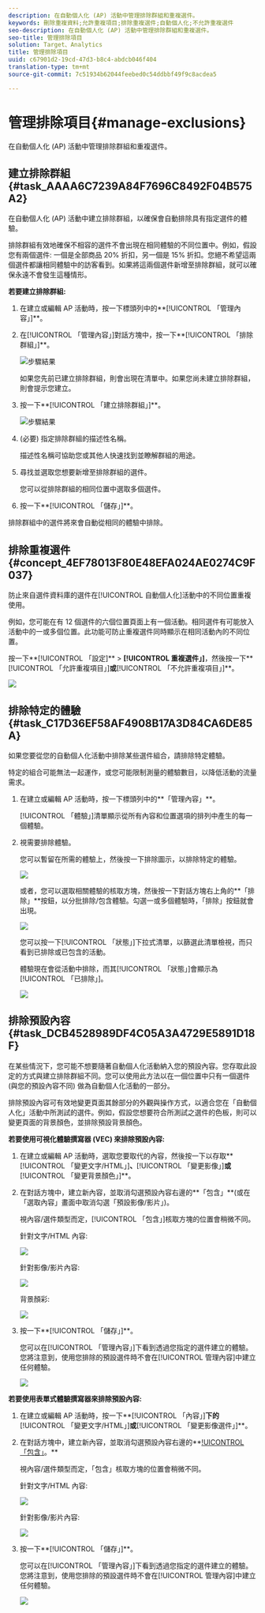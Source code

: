 ```yaml
---
description: 在自動個人化 (AP) 活動中管理排除群組和重複選件。
keywords: 刪除重複資料;允許重複項目;排除重複選件;自動個人化;不允許重複選件
seo-description: 在自動個人化 (AP) 活動中管理排除群組和重複選件。
seo-title: 管理排除項目
solution: Target、Analytics
title: 管理排除項目
uuid: c67901d2-19cd-47d3-b8c4-abdcb046f404
translation-type: tm+mt
source-git-commit: 7c51934b62044feebed0c54ddbbf49f9c8acdea5

---
```



# 管理排除項目{#manage-exclusions}

在自動個人化 (AP) 活動中管理排除群組和重複選件。

## 建立排除群組 {#task_AAAA6C7239A84F7696C8492F04B575A2}

在自動個人化 (AP) 活動中建立排除群組，以確保會自動排除具有指定選件的體驗。

排除群組有效地確保不相容的選件不會出現在相同體驗的不同位置中。例如，假設您有兩個選件: 一個是全部商品 20% 折扣，另一個是 15% 折扣。您絕不希望這兩個選件都讓相同體驗中的訪客看到。如果將這兩個選件新增至排除群組，就可以確保永遠不會發生這種情形。

**若要建立排除群組:**

1. 在建立或編輯 AP 活動時，按一下標頭列中的**[!UICONTROL 「管理內容」]**。
1. 在[!UICONTROL 「管理內容」]對話方塊中，按一下**[!UICONTROL 「排除群組」]**。

   ![步驟結果](assets/exclusion_group_create.png)

   如果您先前已建立排除群組，則會出現在清單中。如果您尚未建立排除群組，則會提示您建立。
1. 按一下**[!UICONTROL 「建立排除群組」]**。

   ![步驟結果](assets/exclusion_group_create_dialog.png)

1. (必要) 指定排除群組的描述性名稱。

   描述性名稱可協助您或其他人快速找到並瞭解群組的用途。

1. 尋找並選取您想要新增至排除群組的選件。

   您可以從排除群組的相同位置中選取多個選件。

1. 按一下**[!UICONTROL 「儲存」]**。

排除群組中的選件將來會自動從相同的體驗中排除。

## 排除重複選件 {#concept_4EF78013F80E48EFA024AE0274C9F037}

防止來自選件資料庫的選件在[!UICONTROL 自動個人化]活動中的不同位置重複使用。

例如，您可能在有 12 個選件的六個位置頁面上有一個活動。相同選件有可能放入活動中的一或多個位置。此功能可防止重複選件同時顯示在相同活動內的不同位置。

按一下**[!UICONTROL 「設定]** &gt; **[!UICONTROL 重複選件」]**，然後按一下**[!UICONTROL 「允許重複項目」]**或**[!UICONTROL 「不允許重複項目」]**。

![](assets/duplicate_offers.png)

## 排除特定的體驗 {#task_C17D36EF58AF4908B17A3D84CA6DE85A}

如果您要從您的自動個人化活動中排除某些選件組合，請排除特定體驗。

特定的組合可能無法一起運作，或您可能限制測量的體驗數目，以降低活動的流量需求。

1. 在建立或編輯 AP 活動時，按一下標頭列中的**「管理內容」**。

   [!UICONTROL 「體驗」]清單顯示從所有內容和位置選項的排列中產生的每一個體驗。

1. 視需要排除體驗。

   您可以暫留在所需的體驗上，然後按一下排除圖示，以排除特定的體驗。

   ![](assets/exclude_exp_1.png)

   或者，您可以選取相關體驗的核取方塊，然後按一下對話方塊右上角的**「排除」**按鈕，以分批排除/包含體驗。勾選一或多個體驗時，「排除」按鈕就會出現。

   ![](assets/exclude_exp_2.png)

   您可以按一下[!UICONTROL 「狀態」]下拉式清單，以篩選此清單檢視，而只看到已排除或已包含的活動。

   體驗現在會從活動中排除，而其[!UICONTROL 「狀態」]會顯示為[!UICONTROL 「已排除」]。

   ![](assets/exclude_exp_3.png)

## 排除預設內容 {#task_DCB4528989DF4C05A3A4729E5891D18F}

在某些情況下，您可能不想要隨著自動個人化活動納入您的預設內容。您存取此設定的方式與建立排除群組不同。您可以使用此方法以在一個位置中只有一個選件 (與您的預設內容不同) 做為自動個人化活動的一部分。

排除預設內容可有效地變更頁面其餘部分的外觀與操作方式，以適合您在「自動個人化」活動中所測試的選件。例如，假設您想要符合所測試之選件的色板，則可以變更頁面的背景顏色，並排除預設背景顏色。

**若要使用可視化體驗撰寫器 (VEC) 來排除預設內容:**

1. 在建立或編輯 AP 活動時，選取您要取代的內容，然後按一下以存取**[!UICONTROL 「變更文字/HTML」]**、**[!UICONTROL 「變更影像」]**或**[!UICONTROL 「變更背景顏色」]**。
1. 在對話方塊中，建立新內容，並取消勾選預設內容右邊的**「包含」**(或在「選取內容」畫面中取消勾選「預設影像/影片」)。

   視內容/選件類型而定，[!UICONTROL 「包含」]核取方塊的位置會稍微不同。

   針對文字/HTML 內容:

   ![](assets/exclude_content_vec_1.png)

   針對影像/影片內容:

   ![](assets/exclude_content_vec_2.png)

   背景顏彩:

   ![](assets/exclude_content_vec_3.png)

1. 按一下**[!UICONTROL 「儲存」]**。

   您可以在[!UICONTROL 「管理內容」]下看到透過您指定的選件建立的體驗。您將注意到，使用您排除的預設選件時不會在[!UICONTROL 管理內容]中建立任何體驗。

   ![](assets/exclude_content_vec_4.png)

**若要使用表單式體驗撰寫器來排除預設內容:**

1. 在建立或編輯 AP 活動時，按一下**[!UICONTROL 「內容」]**下的**[!UICONTROL 「變更文字/HTML」]**或**[!UICONTROL 「變更影像選件」]**。
1. 在對話方塊中，建立新內容，並取消勾選預設內容右邊的**[!UICONTROL 「包含」](或在「選取內容」畫面中取消勾選「預設影像/影片」)。**

   視內容/選件類型而定，「包含」核取方塊的位置會稍微不同。

   針對文字/HTML 內容:

   ![](assets/exclude_content_form_1.png)

   針對影像/影片內容:

   ![](assets/exclude_content_form_2.png)

1. 按一下**[!UICONTROL 「儲存」]**。

   您可以在[!UICONTROL 「管理內容」]下看到透過您指定的選件建立的體驗。您將注意到，使用您排除的預設選件時不會在[!UICONTROL 管理內容]中建立任何體驗。

   ![](assets/exclude_content_form_3.png)
